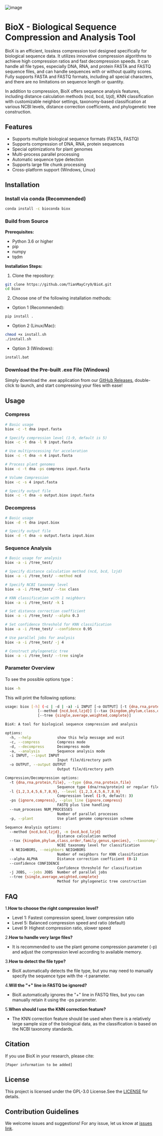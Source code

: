 ![image](https://github.com/TianMayCry9/BioX/blob/master/BioX.png)
# BioX - Biological Sequence Compression and Analysis Tool

BioX is an efficient, lossless compression tool designed specifically for biological sequence data. It utilizes innovative compression algorithms to achieve high compression ratios and fast decompression speeds. It can handle all file types, especially DNA, RNA, and protein FASTA and FASTQ sequence files, and can handle sequences with or without quality scores. Fully supports FASTA and FASTQ formats, including all special characters, and there are no limitations on sequence length or quantity.

In addition to compression, BioX offers sequence analysis features, including distance calculation methods (ncd, bcd, lzjd), KNN classification with customizable neighbor settings, taxonomy-based classification at various NCBI levels, distance correction coefficients, and phylogenetic tree construction.

## Features

- Supports multiple biological sequence formats (FASTA, FASTQ)
- Supports compression of DNA, RNA, protein sequences
- Special optimizations for plant genomes
- Multi-process parallel processing
- Automatic sequence type detection
- Supports large file chunk processing
- Cross-platform support (Windows, Linux)

## Installation

### Install via conda (Recommended)

```bash
conda install -c bioconda biox
```

### Build from Source

**Prerequisites:**
- Python 3.6 or higher
- pip
- numpy
- tqdm

**Installation Steps:**

1. Clone the repository:
```bash
git clone https://github.com/TianMayCry9/BioX.git
cd biox
```
2. Choose one of the following installation methods:
- Option 1 (Recommended):
```bash
pip install .
```
- Option 2 (Linux/Mac):
```bash
chmod +x install.sh
./install.sh
```
- Option 3 (Windows):
```bash
install.bat
```

### Download the Pre-built .exe File (Windows)
Simply download the .exe application from our [GitHub Releases](https://github.com/TianMayCry9/BioX/releases/tag/v1.1.0), double-click to launch, and start compressing your files with ease!

## Usage

### Compress

```bash
# Basic usage
biox -c -t dna input.fasta

# Specify compression level (1-9, default is 5)
biox -c -t dna -l 9 input.fasta

# Use multiprocessing for acceleration
biox -c -t dna -n 4 input.fasta

# Process plant genomes
biox -c -t dna -ps compress input.fasta

# Volume Compression
biox -c -s 4 input.fasta

# Specify output file
biox -c -t dna -o output.biox input.fasta
```

### Decompress

```bash
# Basic usage
biox -d -t dna input.biox

# Specify output file
biox -d -t dna -o output.fasta input.biox
```

### Sequence Analysis

```bash
# Basic usage for analysis
biox -a -i /tree_test/

# Specify distance calculation method (ncd, bcd, lzjd)
biox -a -i /tree_test/ --method ncd

# Specify NCBI taxonomy level
biox -a -i /tree_test/ --tax class

# KNN classification with 1 neighbors
biox -a -i /tree_test/ -k 1

# Set distance correction coefficient
biox -a -i /tree_test/ --alpha 0.3

# Set confidence threshold for KNN classification
biox -a -i /tree_test/ --confidence 0.95

# Use parallel jobs for analysis
biox -a -i /tree_test/ -j 4

# Construct phylogenetic tree
biox -a -i /tree_test/ --tree single
```

### Parameter Overview
To see the possible options type：
```bash
biox -h
```

This will print the following options:
```bash
usage: biox [-h] (-c | -d | -a) -i INPUT [-o OUTPUT] [-t {dna,rna,protein,file}] [-l {1,2,3,4,5,6,7,8,9}] [-ps {ignore,compress}] [--num_processes NUM_PROCESSES] [-p]
               [--method {ncd,bcd,lzjd}] [--tax {kingdom,phylum,class,order,family,genus,species}] [-k NEIGHBORS] [--alpha ALPHA] [--confidence CONFIDENCE] [-j JOBS]
               [--tree {single,average,weighted,complete}]

BioX: A tool for biological sequence compression and analysis

options:
  -h, --help            show this help message and exit
  -c, --compress        Compress mode
  -d, --decompress      Decompress mode
  -a, --analysis        Sequence analysis mode
  -i INPUT, --input INPUT
                        Input file/directory path
  -o OUTPUT, --output OUTPUT
                        Output file/directory path

Compression/Decompression options:
  -t {dna,rna,protein,file}, --type {dna,rna,protein,file}
                        Sequence type (dna/rna/protein) or regular file
  -l {1,2,3,4,5,6,7,8,9}, --level {1,2,3,4,5,6,7,8,9}
                        Compression level (1-9, default: 3)
  -ps {ignore,compress}, --plus_line {ignore,compress}
                        FASTQ plus line handling
  --num_processes NUM_PROCESSES
                        Number of parallel processes
  -p, --plant           Use plant genome compression scheme

Sequence Analysis options:
  --method {ncd,bcd,lzjd}, -m {ncd,bcd,lzjd}
                        Distance calculation method
  --tax {kingdom,phylum,class,order,family,genus,species}, --taxonomy-level {kingdom,phylum,class,order,family,genus,species}
                        NCBI taxonomy level for classification
  -k NEIGHBORS, --neighbors NEIGHBORS
                        Number of neighbors for KNN classification
  --alpha ALPHA         Distance correction coefficient (0-1)
  --confidence CONFIDENCE
                        Confidence threshold for classification
  -j JOBS, --jobs JOBS  Number of parallel jobs
  --tree {single,average,weighted,complete}
                        Method for phylogenetic tree construction
```

## FAQ

1.**How to choose the right compression level?**
   - Level 1: Fastest compression speed, lower compression ratio
   - Level 5: Balanced compression speed and ratio (default)
   - Level 9: Highest compression ratio, slower speed

2.**How to handle very large files?**
   - It is recommended to use the plant genome compression parameter (-p) and adjust the compression level according to available memory.

3.**How to detect the file type?**
   - BioX automatically detects the file type, but you may need to manually specify the sequence type with the -t parameter.

4.**Will the "+" line in FASTQ be ignored?**
   - BioX automatically ignores the "+" line in FASTQ files, but you can manually retain it using the -ps parameter.

5.**When should I use the KNN correction feature?**
   - The KNN correction feature should be used when there is a relatively large sample size of the biological data, as the classification is based on the NCBI taxonomy standards.

## Citation

If you use BioX in your research, please cite:
```
[Paper information to be added]
```

## License

This project is licensed under the GPL-3.0 License.See the  [LICENSE](LICENSE) for details. 

## Contribution Guidelines

We welcome issues and suggestions! For any issue, let us know at [issues link](https://github.com/TianMayCry9/BioX/issues).
